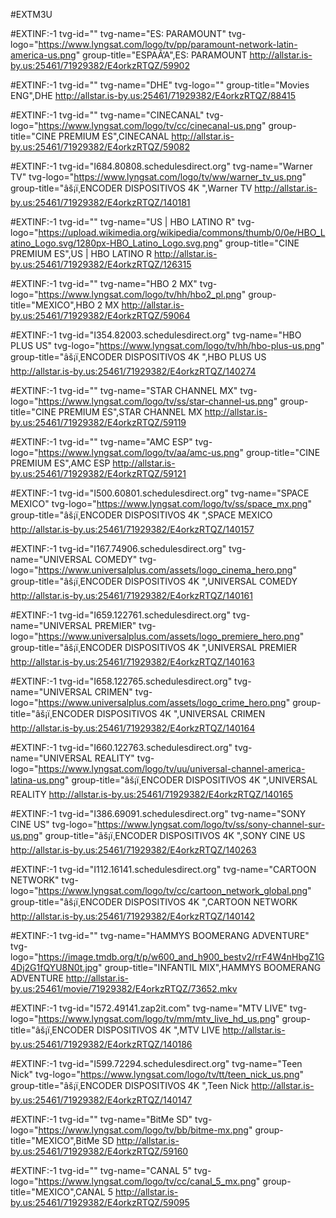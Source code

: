 #EXTM3U

#EXTINF:-1 tvg-id="" tvg-name="ES: PARAMOUNT" tvg-logo="https://www.lyngsat.com/logo/tv/pp/paramount-network-latin-america-us.png" group-title="ESPAÃ‘A",ES: PARAMOUNT
http://allstar.is-by.us:25461/71929382/E4orkzRTQZ/59902

#EXTINF:-1 tvg-id="" tvg-name="DHE" tvg-logo="" group-title="Movies ENG",DHE
http://allstar.is-by.us:25461/71929382/E4orkzRTQZ/88415

#EXTINF:-1 tvg-id="" tvg-name="CINECANAL" tvg-logo="https://www.lyngsat.com/logo/tv/cc/cinecanal-us.png" group-title="CINE PREMIUM ES",CINECANAL
http://allstar.is-by.us:25461/71929382/E4orkzRTQZ/59082

#EXTINF:-1 tvg-id="I684.80808.schedulesdirect.org" tvg-name="Warner TV" tvg-logo="https://www.lyngsat.com/logo/tv/ww/warner_tv_us.png" group-title="âš¡ï¸ENCODER DISPOSITIVOS 4K ",Warner TV
http://allstar.is-by.us:25461/71929382/E4orkzRTQZ/140181

#EXTINF:-1 tvg-id="" tvg-name="US |  HBO LATINO R" tvg-logo="https://upload.wikimedia.org/wikipedia/commons/thumb/0/0e/HBO_Latino_Logo.svg/1280px-HBO_Latino_Logo.svg.png" group-title="CINE PREMIUM ES",US |  HBO LATINO R
http://allstar.is-by.us:25461/71929382/E4orkzRTQZ/126315

#EXTINF:-1 tvg-id="" tvg-name="HBO 2 MX" tvg-logo="https://www.lyngsat.com/logo/tv/hh/hbo2_pl.png" group-title="MEXICO",HBO 2 MX
http://allstar.is-by.us:25461/71929382/E4orkzRTQZ/59064

#EXTINF:-1 tvg-id="I354.82003.schedulesdirect.org" tvg-name="HBO PLUS US" tvg-logo="https://www.lyngsat.com/logo/tv/hh/hbo-plus-us.png" group-title="âš¡ï¸ENCODER DISPOSITIVOS 4K ",HBO PLUS US
http://allstar.is-by.us:25461/71929382/E4orkzRTQZ/140274

#EXTINF:-1 tvg-id="" tvg-name="STAR CHANNEL MX" tvg-logo="https://www.lyngsat.com/logo/tv/ss/star-channel-us.png" group-title="CINE PREMIUM ES",STAR CHANNEL MX
http://allstar.is-by.us:25461/71929382/E4orkzRTQZ/59119

#EXTINF:-1 tvg-id="" tvg-name="AMC ESP" tvg-logo="https://www.lyngsat.com/logo/tv/aa/amc-us.png" group-title="CINE PREMIUM ES",AMC ESP
http://allstar.is-by.us:25461/71929382/E4orkzRTQZ/59121

#EXTINF:-1 tvg-id="I500.60801.schedulesdirect.org" tvg-name="SPACE MEXICO" tvg-logo="https://www.lyngsat.com/logo/tv/ss/space_mx.png" group-title="âš¡ï¸ENCODER DISPOSITIVOS 4K ",SPACE MEXICO
http://allstar.is-by.us:25461/71929382/E4orkzRTQZ/140157

#EXTINF:-1 tvg-id="I167.74906.schedulesdirect.org" tvg-name="UNIVERSAL COMEDY" tvg-logo="https://www.universalplus.com/assets/logo_cinema_hero.png" group-title="âš¡ï¸ENCODER DISPOSITIVOS 4K ",UNIVERSAL COMEDY
http://allstar.is-by.us:25461/71929382/E4orkzRTQZ/140161

#EXTINF:-1 tvg-id="I659.122761.schedulesdirect.org" tvg-name="UNIVERSAL PREMIER" tvg-logo="https://www.universalplus.com/assets/logo_premiere_hero.png" group-title="âš¡ï¸ENCODER DISPOSITIVOS 4K ",UNIVERSAL PREMIER
http://allstar.is-by.us:25461/71929382/E4orkzRTQZ/140163

#EXTINF:-1 tvg-id="I658.122765.schedulesdirect.org" tvg-name="UNIVERSAL CRIMEN" tvg-logo="https://www.universalplus.com/assets/logo_crime_hero.png" group-title="âš¡ï¸ENCODER DISPOSITIVOS 4K ",UNIVERSAL CRIMEN
http://allstar.is-by.us:25461/71929382/E4orkzRTQZ/140164

#EXTINF:-1 tvg-id="I660.122763.schedulesdirect.org" tvg-name="UNIVERSAL REALITY" tvg-logo="https://www.lyngsat.com/logo/tv/uu/universal-channel-america-latina-us.png" group-title="âš¡ï¸ENCODER DISPOSITIVOS 4K ",UNIVERSAL REALITY
http://allstar.is-by.us:25461/71929382/E4orkzRTQZ/140165

#EXTINF:-1 tvg-id="I386.69091.schedulesdirect.org" tvg-name="SONY CINE US" tvg-logo="https://www.lyngsat.com/logo/tv/ss/sony-channel-sur-us.png" group-title="âš¡ï¸ENCODER DISPOSITIVOS 4K ",SONY CINE US
http://allstar.is-by.us:25461/71929382/E4orkzRTQZ/140263

#EXTINF:-1 tvg-id="I112.16141.schedulesdirect.org" tvg-name="CARTOON NETWORK" tvg-logo="https://www.lyngsat.com/logo/tv/cc/cartoon_network_global.png" group-title="âš¡ï¸ENCODER DISPOSITIVOS 4K ",CARTOON NETWORK
http://allstar.is-by.us:25461/71929382/E4orkzRTQZ/140142

#EXTINF:-1 tvg-id="" tvg-name="HAMMYS BOOMERANG ADVENTURE" tvg-logo="https://image.tmdb.org/t/p/w600_and_h900_bestv2/rrF4W4nHbgZ1G4Dj2G1fQYU8N0t.jpg" group-title="INFANTIL MIX",HAMMYS BOOMERANG ADVENTURE
http://allstar.is-by.us:25461/movie/71929382/E4orkzRTQZ/73652.mkv

#EXTINF:-1 tvg-id="I572.49141.zap2it.com" tvg-name="MTV LIVE" tvg-logo="https://www.lyngsat.com/logo/tv/mm/mtv_live_hd_us.png" group-title="âš¡ï¸ENCODER DISPOSITIVOS 4K ",MTV LIVE
http://allstar.is-by.us:25461/71929382/E4orkzRTQZ/140186

#EXTINF:-1 tvg-id="I599.72294.schedulesdirect.org" tvg-name="Teen Nick" tvg-logo="https://www.lyngsat.com/logo/tv/tt/teen_nick_us.png" group-title="âš¡ï¸ENCODER DISPOSITIVOS 4K ",Teen Nick
http://allstar.is-by.us:25461/71929382/E4orkzRTQZ/140147

#EXTINF:-1 tvg-id="" tvg-name="BitMe SD" tvg-logo="https://www.lyngsat.com/logo/tv/bb/bitme-mx.png" group-title="MEXICO",BitMe SD
http://allstar.is-by.us:25461/71929382/E4orkzRTQZ/59160

#EXTINF:-1 tvg-id="" tvg-name="CANAL 5" tvg-logo="https://www.lyngsat.com/logo/tv/cc/canal_5_mx.png" group-title="MEXICO",CANAL 5
http://allstar.is-by.us:25461/71929382/E4orkzRTQZ/59095
